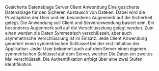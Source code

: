 Gesicherte Datenablage Server Client Anwendung
Eine gesicherte Datenablage für den Sicheren Austausch von Dateien.
Dabei wird die Privatsphäre der User und ein besonderes Augenmerk auf die Sicherheit gelegt. Die Anwendung soll Client und Serveranwendung basiert sein. 
Ein besonderes Augenmerk soll auf die Verschlüsselung gelegt werden. Zum einen werden die Daten Symmetrisch verschlüsselt, aber auch asymmetrische Verschlüsslung ist im Einsatz.
Jede Client Anwendung generiert einen symmetrischen Schlüssel bei der erst Initiation der Applikation.
Jeder User bekommt auch auf dem Server einen eigenen symmetrischen Schlüssel auf dem Server, welcher Die Daten ein zweites Mal verschlüsselt.
Die Authentifikation erfolgt über eine zwei Stufen Identifikation.

 
